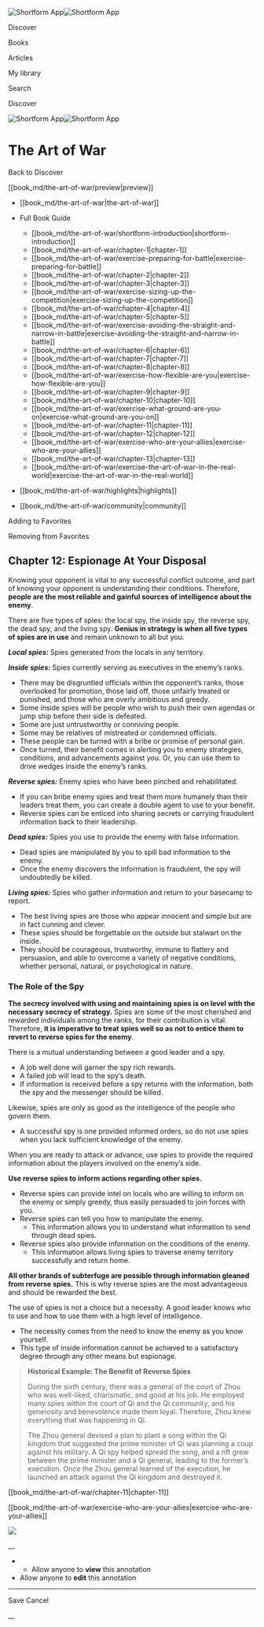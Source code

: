 ![Shortform App](/img/logo.36a2399e.svg)![Shortform App](/img/logo-dark.70c1b072.svg)

Discover

Books

Articles

My library

Search

Discover

![Shortform App](/img/logo.36a2399e.svg)![Shortform App](/img/logo-dark.70c1b072.svg)

# The Art of War

Back to Discover

[[book_md/the-art-of-war/preview|preview]]

  * [[book_md/the-art-of-war|the-art-of-war]]
  * Full Book Guide

    * [[book_md/the-art-of-war/shortform-introduction|shortform-introduction]]
    * [[book_md/the-art-of-war/chapter-1|chapter-1]]
    * [[book_md/the-art-of-war/exercise-preparing-for-battle|exercise-preparing-for-battle]]
    * [[book_md/the-art-of-war/chapter-2|chapter-2]]
    * [[book_md/the-art-of-war/chapter-3|chapter-3]]
    * [[book_md/the-art-of-war/exercise-sizing-up-the-competition|exercise-sizing-up-the-competition]]
    * [[book_md/the-art-of-war/chapter-4|chapter-4]]
    * [[book_md/the-art-of-war/chapter-5|chapter-5]]
    * [[book_md/the-art-of-war/exercise-avoiding-the-straight-and-narrow-in-battle|exercise-avoiding-the-straight-and-narrow-in-battle]]
    * [[book_md/the-art-of-war/chapter-6|chapter-6]]
    * [[book_md/the-art-of-war/chapter-7|chapter-7]]
    * [[book_md/the-art-of-war/chapter-8|chapter-8]]
    * [[book_md/the-art-of-war/exercise-how-flexible-are-you|exercise-how-flexible-are-you]]
    * [[book_md/the-art-of-war/chapter-9|chapter-9]]
    * [[book_md/the-art-of-war/chapter-10|chapter-10]]
    * [[book_md/the-art-of-war/exercise-what-ground-are-you-on|exercise-what-ground-are-you-on]]
    * [[book_md/the-art-of-war/chapter-11|chapter-11]]
    * [[book_md/the-art-of-war/chapter-12|chapter-12]]
    * [[book_md/the-art-of-war/exercise-who-are-your-allies|exercise-who-are-your-allies]]
    * [[book_md/the-art-of-war/chapter-13|chapter-13]]
    * [[book_md/the-art-of-war/exercise-the-art-of-war-in-the-real-world|exercise-the-art-of-war-in-the-real-world]]
  * [[book_md/the-art-of-war/highlights|highlights]]
  * [[book_md/the-art-of-war/community|community]]



Adding to Favorites 

Removing from Favorites 

## Chapter 12: Espionage At Your Disposal

Knowing your opponent is vital to any successful conflict outcome, and part of knowing your opponent is understanding their conditions. Therefore, **people are the most reliable and gainful sources of intelligence about the enemy**.

There are five types of spies: the local spy, the inside spy, the reverse spy, the dead spy, and the living spy. **Genius in strategy is when all five types of spies are in use** and remain unknown to all but you.

**_Local spies:_** Spies generated from the locals in any territory.

**_Inside spies:_** Spies currently serving as executives in the enemy’s ranks.

  * There may be disgruntled officials within the opponent’s ranks, those overlooked for promotion, those laid off, those unfairly treated or punished, and those who are overly ambitious and greedy. 
  * Some inside spies will be people who wish to push their own agendas or jump ship before their side is defeated. 
  * Some are just untrustworthy or conniving people.
  * Some may be relatives of mistreated or condemned officials. 
  * These people can be turned with a bribe or promise of personal gain.
  * Once turned, their benefit comes in alerting you to enemy strategies, conditions, and advancements against you. Or, you can use them to drive wedges inside the enemy’s ranks.



**_Reverse spies:_** Enemy spies who have been pinched and rehabilitated.

  * If you can bribe enemy spies and treat them more humanely than their leaders treat them, you can create a double agent to use to your benefit.
  * Reverse spies can be enticed into sharing secrets or carrying fraudulent information back to their leadership. 



**_Dead spies:_** Spies you use to provide the enemy with false information.

  * Dead spies are manipulated by you to spill bad information to the enemy.
  * Once the enemy discovers the information is fraudulent, the spy will undoubtedly be killed.



**_Living spies:_** Spies who gather information and return to your basecamp to report.

  * The best living spies are those who appear innocent and simple but are in fact cunning and clever. 
  * These spies should be forgettable on the outside but stalwart on the inside. 
  * They should be courageous, trustworthy, immune to flattery and persuasion, and able to overcome a variety of negative conditions, whether personal, natural, or psychological in nature. 



### The Role of the Spy

**The secrecy involved with using and maintaining spies is on level with the necessary secrecy of strategy.** Spies are some of the most cherished and rewarded individuals among the ranks, for their contribution is vital. Therefore, **it is imperative to treat spies well so as not to entice them to revert to reverse spies for the enemy**.

There is a mutual understanding between a good leader and a spy.

  * A job well done will garner the spy rich rewards. 
  * A failed job will lead to the spy’s death. 
  * If information is received before a spy returns with the information, both the spy and the messenger should be killed. 



Likewise, spies are only as good as the intelligence of the people who govern them.

  * A successful spy is one provided informed orders, so do not use spies when you lack sufficient knowledge of the enemy. 



When you are ready to attack or advance, use spies to provide the required information about the players involved on the enemy’s side.

**Use reverse spies to inform actions regarding other spies.**

  * Reverse spies can provide intel on locals who are willing to inform on the enemy or simply greedy, thus easily persuaded to join forces with you. 
  * Reverse spies can tell you how to manipulate the enemy. 
    * This information allows you to understand what information to send through dead spies. 
  * Reverse spies also provide information on the conditions of the enemy. 
    * This information allows living spies to traverse enemy territory successfully and return home. 



**All other brands of subterfuge are possible through information gleaned from reverse spies.** This is why reverse spies are the most advantageous and should be rewarded the best.

The use of spies is not a choice but a necessity. A good leader knows who to use and how to use them with a high level of intelligence.

  * The necessity comes from the need to know the enemy as you know yourself. 
  * This type of inside information cannot be achieved to a satisfactory degree through any other means but espionage. 



> **Historical Example: The Benefit of Reverse Spies**
> 
> During the sixth century, there was a general of the court of Zhou who was well-liked, charismatic, and good at his job. He employed many spies within the court of Qi and the Qi community, and his generosity and benevolence made them loyal. Therefore, Zhou knew everything that was happening in Qi.
> 
> The Zhou general devised a plan to plant a song within the Qi kingdom that suggested the prime minister of Qi was planning a coup against his military. A Qi spy helped spread the song, and a rift grew between the prime minister and a Qi general, leading to the former’s execution. Once the Zhou general learned of the execution, he launched an attack against the Qi kingdom and destroyed it.

[[book_md/the-art-of-war/chapter-11|chapter-11]]

[[book_md/the-art-of-war/exercise-who-are-your-allies|exercise-who-are-your-allies]]

![](https://bat.bing.com/action/0?ti=56018282&Ver=2&mid=5f1c8145-1735-4646-b050-39db91ed9b53&sid=1711133063fa11eebdec89a8b8ae3bbc&vid=171147a063fa11eea7440fcfeb230d96&vids=0&msclkid=N&pi=0&lg=en-US&sw=800&sh=600&sc=24&nwd=1&tl=Shortform%20%7C%20Book&p=https%3A%2F%2Fwww.shortform.com%2Fapp%2Fbook%2Fthe-art-of-war%2Fchapter-12&r=&lt=330&evt=pageLoad&sv=1&rn=253654)

__

  *   * Allow anyone to **view** this annotation
  * Allow anyone to **edit** this annotation



* * *

Save Cancel

__



